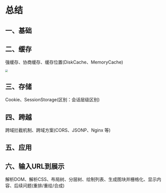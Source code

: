 # 总结



## 一、基础



## 二、缓存

强缓存、协商缓存、缓存位置(DiskCache、MemoryCache)

<img src="https://leibnize-picbed.oss-cn-shenzhen.aliyuncs.com/img/20200908001813.png" style="zoom:50%;" align=""/>



## 三、存储

Cookie、SessionStorage(区别：会话层级区别)



## 四、跨越

跨域拦截机制、跨域方案(CORS、JSONP、Nginx 等)



## 五、应用



## 六、输入URL到展示

解析DOM、解析CSS、布局树、分层树、绘制列表、生成图块并栅格化、显示内容、后续问题(重排/重绘/合成)

